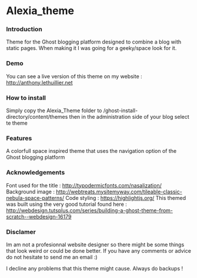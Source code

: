 # Alexia_theme

### Introduction
Theme for the Ghost blogging platform designed to combine a blog with static pages. When making it I was going for a geeky/space look for it.

### Demo
You can see a live version of this theme on my website : http://anthony.lethuillier.net

### How to install

Simply copy the Alexia_Theme folder to /ghost-install-directory/content/themes then in the administration side of your blog select te theme

### Features

A colorfull space inspired theme that uses the navigation option of the Ghost blogging platform

### Acknowledgements

Font used for the title : http://typodermicfonts.com/nasalization/
Background image : http://webtreats.mysitemyway.com/tileable-classic-nebula-space-patterns/
Code styling : https://highlightjs.org/
This themed was built using the very good tutorial found here : http://webdesign.tutsplus.com/series/building-a-ghost-theme-from-scratch--webdesign-16179

### Disclamer

Im am not a profesionnal website designer so there might be some things that look weird or could be done better. If you have any comments or advice do not hesitate to send me an email :)

I decline any problems that this theme might cause. Always do backups !
